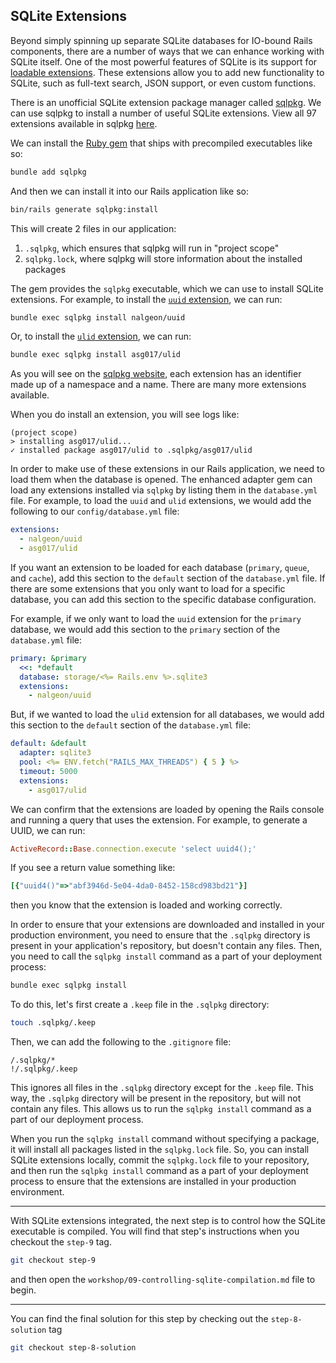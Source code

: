 ## SQLite Extensions

Beyond simply spinning up separate SQLite databases for IO-bound Rails components, there are a number of ways that we can enhance working with SQLite itself. One of the most powerful features of SQLite is its support for [loadable extensions](https://www.sqlite.org/loadext.html). These extensions allow you to add new functionality to SQLite, such as full-text search, JSON support, or even custom functions.

There is an unofficial SQLite extension package manager called [sqlpkg](https://sqlpkg.org/). We can use sqlpkg to install a number of useful SQLite extensions. View all 97 extensions available in sqlpkg [here](https://sqlpkg.org/all/).

We can install the [Ruby gem](https://github.com/fractaledmind/sqlpkg-ruby) that ships with precompiled executables like so:

```sh
bundle add sqlpkg
```

And then we can install it into our Rails application like so:

```sh
bin/rails generate sqlpkg:install
```

This will create 2 files in our application:

1. `.sqlpkg`, which ensures that sqlpkg will run in "project scope"
2. `sqlpkg.lock`, where sqlpkg will store information about the installed packages

The gem provides the `sqlpkg` executable, which we can use to install SQLite extensions. For example, to install the [`uuid` extension](https://github.com/nalgeon/sqlean/blob/main/docs/uuid.md), we can run:

```sh
bundle exec sqlpkg install nalgeon/uuid
```

Or, to install the [`ulid` extension](https://github.com/asg017/sqlite-ulid), we can run:

```sh
bundle exec sqlpkg install asg017/ulid
```

As you will see on the [sqlpkg website](https://sqlpkg.org/all/), each extension has an identifier made up of a namespace and a name. There are many more extensions available.

When you do install an extension, you will see logs like:

```
(project scope)
> installing asg017/ulid...
✓ installed package asg017/ulid to .sqlpkg/asg017/ulid
```

In order to make use of these extensions in our Rails application, we need to load them when the database is opened. The enhanced adapter gem can load any extensions installed via `sqlpkg` by listing them in the `database.yml` file. For example, to load the `uuid` and `ulid` extensions, we would add the following to our `config/database.yml` file:

```yaml
extensions:
  - nalgeon/uuid
  - asg017/ulid
```

If you want an extension to be loaded for each database (`primary`, `queue`, and `cache`), add this section to the `default` section of the `database.yml` file. If there are some extensions that you only want to load for a specific database, you can add this section to the specific database configuration.

For example, if we only want to load the `uuid` extension for the `primary` database, we would add this section to the `primary` section of the `database.yml` file:

```yaml
primary: &primary
  <<: *default
  database: storage/<%= Rails.env %>.sqlite3
  extensions:
    - nalgeon/uuid
```

But, if we wanted to load the `ulid` extension for all databases, we would add this section to the `default` section of the `database.yml` file:

```yaml
default: &default
  adapter: sqlite3
  pool: <%= ENV.fetch("RAILS_MAX_THREADS") { 5 } %>
  timeout: 5000
  extensions:
    - asg017/ulid
```

We can confirm that the extensions are loaded by opening the Rails console and running a query that uses the extension. For example, to generate a UUID, we can run:

```ruby
ActiveRecord::Base.connection.execute 'select uuid4();'
```

If you see a return value something like:

```ruby
[{"uuid4()"=>"abf3946d-5e04-4da0-8452-158cd983bd21"}]
```

then you know that the extension is loaded and working correctly.

In order to ensure that your extensions are downloaded and installed in your production environment, you need to ensure that the `.sqlpkg` directory is present in your application's repository, but doesn't contain any files. Then, you need to call the `sqlpkg install` command as a part of your deployment process:

```sh
bundle exec sqlpkg install
```

To do this, let's first create a `.keep` file in the `.sqlpkg` directory:

```sh
touch .sqlpkg/.keep
```

Then, we can add the following to the `.gitignore` file:

```
/.sqlpkg/*
!/.sqlpkg/.keep
```

This ignores all files in the `.sqlpkg` directory except for the `.keep` file. This way, the `.sqlpkg` directory will be present in the repository, but will not contain any files. This allows us to run the `sqlpkg install` command as a part of our deployment process.

When you run the `sqlpkg install` command without specifying a package, it will install all packages listed in the `sqlpkg.lock` file. So, you can install SQLite extensions locally, commit the `sqlpkg.lock` file to your repository, and then run the `sqlpkg install` command as a part of your deployment process to ensure that the extensions are installed in your production environment.

- - -

With SQLite extensions integrated, the next step is to control how the SQLite executable is compiled. You will find that step's instructions when you checkout the `step-9` tag.

```sh
git checkout step-9
```

and then open the `workshop/09-controlling-sqlite-compilation.md` file to begin.

- - -

You can find the final solution for this step by checking out the `step-8-solution` tag

```sh
git checkout step-8-solution
```

